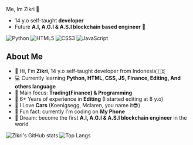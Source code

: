 Me, Im Zikri 👋
- 14 y.o self-taught **developer**
- Future **A.I, A.G.I & A.S.I blockchain based engineer** 🚀

![Python](https://img.shields.io/badge/Python-3776AB?style=for-the-badge&logo=python&logoColor=white)
![HTML5](https://img.shields.io/badge/HTML5-E34F26?style=for-the-badge&logo=html5&logoColor=white)
![CSS3](https://img.shields.io/badge/CSS3-1572B6?style=for-the-badge&logo=css3&logoColor=white)
![JavaScript](https://img.shields.io/badge/JavaScript-F7DF1E?style=for-the-badge&logo=javascript&logoColor=black)

## About Me
- 👋 Hi, I'm **Zikri**, 14 y.o self-taught developer from Indonesia🇮🇩
- 💻 Currently learning **Python, HTML, CSS, JS, Finance, Editing, And others language**
- 🎯 Main focus: **Trading(Finance) & Programming**
- 🎨 6+ Years of experience in **Editing** (I started editing at 8 y.o)
- 🚗 I Love **Cars** (Koenigsegg, Mclaren, you name it😎)
- 📱 Fun fact: currently I'm coding on **My Phone**
- 🌌 Dream: become the first **A.I, A.G.I & A.S.I blockchain engineer** in the world

![Zikri's GitHub stats](https://github-readme-stats.vercel.app/api?username=Zikri-Li&show_icons=true&theme=radical)
![Top Langs](https://github-readme-stats.vercel.app/api/top-langs/?username=Zikri-Li&layout=compact&theme=radical)
<!--
**Zikri-Li/Zikri-Li** is a ✨ _special_ ✨ repository because its `README.md` (this file) appears on your GitHub profile.

Here are some ideas to get you started:

- 🔭 I’m currently working on ...
- 🌱 I’m currently learning ...
- 👯 I’m looking to collaborate on ...
- 🤔 I’m looking for help with ...
- 💬 Ask me about ...
- 📫 How to reach me: ...
- 😄 Pronouns: ...
- ⚡ Fun fact: ...
-->
